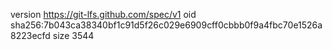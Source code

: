 version https://git-lfs.github.com/spec/v1
oid sha256:7b043ca38340bf1c91d5f26c029e6909cff0cbbb0f9a4fbc70e1526a8223ecfd
size 3544
